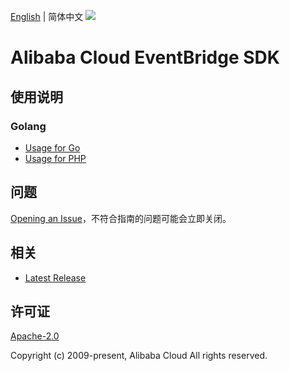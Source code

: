 [English](README.md) | 简体中文
![](https://aliyunsdk-pages.alicdn.com/icons/AlibabaCloud.svg)

# Alibaba Cloud EventBridge SDK

## 使用说明

### Golang
- [Usage for Go](./golang/README-CN.md)
- [Usage for PHP](./php/README-CN.md)

## 问题

[Opening an Issue](https://github.com/aliyun/alibabacloud-eventbridge-sdk/issues/new)，不符合指南的问题可能会立即关闭。

## 相关

- [Latest Release](https://github.com/aliyun/alibabacloud-eventbridge-sdk)

## 许可证

[Apache-2.0](http://www.apache.org/licenses/LICENSE-2.0)

Copyright (c) 2009-present, Alibaba Cloud All rights reserved.
